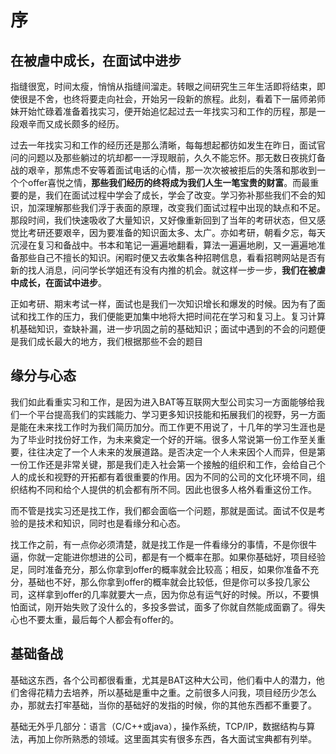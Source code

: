 # 序

## 在被虐中成长，在面试中进步
指缝很宽，时间太瘦，悄悄从指缝间溜走。转眼之间研究生三年生活即将结束，即使很是不舍，也终将要走向社会，开始另一段新的旅程。此刻，看着下一届师弟师妹开始忙碌着准备着找实习，便开始追忆起过去一年找实习和工作的历程，那是一段艰辛而又成长颇多的经历。

过去一年找实习和工作的经历还是那么清晰，每每想起都彷如发生在昨日，面试官问的问题以及那些躺过的坑却都一一浮现眼前，久久不能忘怀。那无数日夜挑灯备战的艰辛，那焦虑不安等着面试电话的心情，那一次次被被拒后的失落和那收到一个个offer喜悦之情，**那些我们经历的终将成为我们人生一笔宝贵的财富**。而最重要的是，我们在面试过程中学会了成长，学会了改变。学习弥补那些我们不会的知识，加深理解那些我们浮于表面的原理，改变我们面试过程中出现的缺点和不足。那段时间，我们快速吸收了大量知识，又好像重新回到了当年的考研状态，但又感觉比考研还要艰辛，因为要准备的知识面太多、太广。亦如考研，朝看夕忘，每天沉浸在复习和备战中。书本和笔记一遍遍地翻看，算法一遍遍地刷，又一遍遍地准备那些自己不擅长的知识。闲暇时便又去收集各种招聘信息，看看招聘网站是否有新的找人消息，问问学长学姐还有没有内推的机会。就这样一步一步，**我们在被虐中成长，在面试中进步**。

正如考研、期末考试一样，面试也是我们一次知识增长和爆发的时候。因为有了面试和找工作的压力，我们便能更加集中地将大把时间花在学习和复习上。复习计算机基础知识，查缺补漏，进一步巩固之前的基础知识；面试中遇到的不会的问题便是我们成长最大的地方，我们根据那些不会的题目



## 缘分与心态
我们如此看重实习和工作，是因为进入BAT等互联网大型公司实习一方面能够给我们一个平台提高我们的实践能力、学习更多知识技能和拓展我们的视野，另一方面是能在未来找工作时为我们简历加分。而工作更不用说了，十几年的学习生涯也是为了毕业时找份好工作，为未来奠定一个好的开端。很多人常说第一份工作至关重要，往往决定了一个人未来的发展道路。是否决定一个人未来因个人而异，但是第一份工作还是非常关键，那是我们走入社会第一个接触的组织和工作，会给自己个人的成长和视野的开拓都有着很重要的作用。因为不同的公司的文化环境不同，组织结构不同和给个人提供的机会都有所不同。因此也很多人格外看重这份工作。


而不管是找实习还是找工作，我们都会面临一个问题，那就是面试。面试不仅是考验的是技术和知识，同时也是看缘分和心态。

找工作之前，有一点你必须清楚，就是找工作是一件看缘分的事情，不是你很牛逼，你就一定能进你想进的公司，都是有一个概率在那。如果你基础好，项目经验足，同时准备充分，那么你拿到offer的概率就会比较高；相反，如果你准备不充分，基础也不好，那么你拿到offer的概率就会比较低，但是你可以多投几家公司，这样拿到offer的几率就要大一点，因为你总有运气好的时候。所以，不要惧怕面试，刚开始失败了没什么的，多投多尝试，面多了你就自然能成面霸了。得失心也不要太重，最后每个人都会有offer的。



## 基础备战

基础这东西，各个公司都很看重，尤其是BAT这种大公司，他们看中人的潜力，他们舍得花精力去培养，所以基础是重中之重。之前很多人问我，项目经历少怎么办，那就去打牢基础，当你的基础好的发指的时候，你的其他东西都不重要了。
  
基础无外乎几部分：语言（C/C++或java），操作系统，TCP/IP，数据结构与算法，再加上你所熟悉的领域。这里面其实有很多东西，各大面试宝典都有列举。
  


[](https://www.nowcoder.com/discuss/3043?type=2&order=4&pos=65&page=7)

